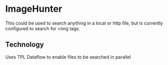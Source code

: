 # ImageHunter
This could be used to search anything in a local or http file, but is currently configured to search for <img tags.

## Technology
Uses TPL Dataflow to enable files to be searched in parallel
